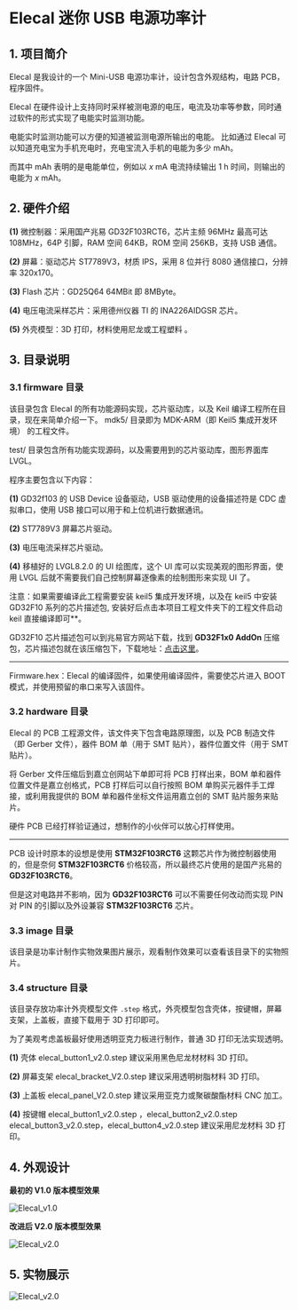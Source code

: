 # Elecal 迷你 USB 电源功率计

## 1. 项目简介

Elecal 是我设计的一个 Mini-USB 电源功率计，设计包含外观结构，电路 PCB，程序固件。

Elecal 在硬件设计上支持同时采样被测电源的电压，电流及功率等参数，同时通过软件的形式实现了电能实时监测功能。

电能实时监测功能可以方便的知道被监测电源所输出的电能。 比如通过 Elecal 可以知道充电宝为手机充电时，充电宝流入手机的电能为多少 mAh。

而其中 mAh 表明的是电能单位，例如以 $x$ mA 电流持续输出 $1$ h 时间，则输出的电能为 $x$ mAh。

## 2. 硬件介绍

**(1)** 微控制器：采用国产兆易 GD32F103RCT6，芯片主频 96MHz 最高可达 108MHz，64P 引脚，RAM 空间 64KB，ROM 空间 256KB，支持 USB 通信。

**(2)** 屏幕：驱动芯片 ST7789V3，材质 IPS，采用 8 位并行 8080 通信接口，分辨率 320x170。

**(3)** Flash 芯片：GD25Q64 64MBit 即 8MByte。

**(4)** 电压电流采样芯片：采用德州仪器 TI 的 INA226AIDGSR 芯片。 

**(5)** 外壳模型：3D 打印，材料使用尼龙或工程塑料 。

## 3. 目录说明

### 3.1 firmware 目录

该目录包含 Elecal 的所有功能源码实现，芯片驱动库，以及 Keil 编译工程所在目录，现在来简单介绍一下。
mdk5/ 目录即为 MDK-ARM（即 Keil5 集成开发环境） 的工程文件。

test/ 目录包含所有功能实现源码，以及需要用到的芯片驱动库，图形界面库 LVGL。

程序主要包含以下内容：

**(1)** GD32f103 的 USB Device 设备驱动，USB 驱动使用的设备描述符是 CDC 虚拟串口，使用 USB 接口可以用于和上位机进行数据通讯。

**(2)** ST7789V3 屏幕芯片驱动。

**(3)** 电压电流采样芯片驱动。

**(4)** 移植好的 LVGL8.2.0 的 UI 绘图库，这个 UI 库可以实现美观的图形界面，使用 LVGL 后就不需要我们自己控制屏幕逐像素的绘制图形来实现 UI 了。

注意：如果需要编译此工程需要安装 keil5 集成开发环境，以及在 keil5 中安装 GD32F10 系列的芯片描述包, 安装好后点击本项目工程文件夹下的工程文件启动 keil 直接编译即可**。

GD32F10 芯片描述包可以到兆易官方网站下载，找到 **GD32F1x0 AddOn** 压缩包，芯片描述包就在该压缩包下，下载地址：[点击这里](https://www.gd32mcu.com/cn/download/7?kw=GD32F1)。

---

Firmware.hex：Elecal 的编译固件，如果使用编译固件，需要使芯片进入 BOOT 模式，并使用预留的串口来写入该固件。

### 3.2 hardware 目录

Elecal 的 PCB 工程源文件，该文件夹下包含电路原理图，以及 PCB 制造文件（即 Gerber 文件），器件 BOM 单（用于 SMT 贴片），器件位置文件（用于 SMT 贴片）。

将 Gerber 文件压缩后到嘉立创网站下单即可将 PCB 打样出来，BOM 单和器件位置文件是嘉立创格式，PCB 打样后可以自行按照 BOM 单购买元器件手工焊接，或利用我提供的 BOM 单和器件坐标文件运用嘉立创的 SMT 贴片服务来贴片。

硬件 PCB 已经打样验证通过，想制作的小伙伴可以放心打样使用。

---

PCB 设计时原本的设想是使用 **STM32F103RCT6** 这颗芯片作为微控制器使用的，但是奈何 **STM32F103RCT6** 价格较高，所以最终芯片使用的是国产兆易的 **GD32F103RCT6**。

但是这对电路并不影响，因为 **GD32F103RCT6** 可以不需要任何改动而实现 PIN 对 PIN 的引脚以及外设兼容 **STM32F103RCT6** 芯片。

### 3.3 image 目录

该目录是功率计制作实物效果图片展示，观看制作效果可以查看该目录下的实物照片。

### 3.4 structure 目录

该目录存放功率计外壳模型文件 `.step` 格式，外壳模型包含壳体，按键帽，屏幕支架，上盖板，直接下载用于 3D 打印即可。

为了美观考虑盖板最好使用透明亚克力板进行制作，普通 3D 打印无法实现透明。

**(1)** 壳体  elecal_button1_v2.0.step 建议采用黑色尼龙材材料 3D 打印。

**(2)** 屏幕支架 elecal_bracket_V2.0.step 建议采用透明树脂材料 3D 打印。

**(3)** 上盖板 elecal_panel_V2.0.step 建议采用亚克力或聚碳酸酯材料 CNC 加工。

**(4)** 按键帽 elecal_button1_v2.0.step ，elecal_button2_v2.0.step
elecal_button3_v2.0.step，elecal_button4_v2.0.step 建议采用尼龙材料 3D 打印。

## 4. 外观设计

**最初的 V1.0 版本模型效果**

![Elecal_v1.0](./image/Elecal_v1.0.png)

**改进后 V2.0 版本模型效果**

![Elecal_v2.0](./image/Elecal.png)

## 5. 实物展示

![Elecal_v2.0](./image/Elecal_Model.jpg)
